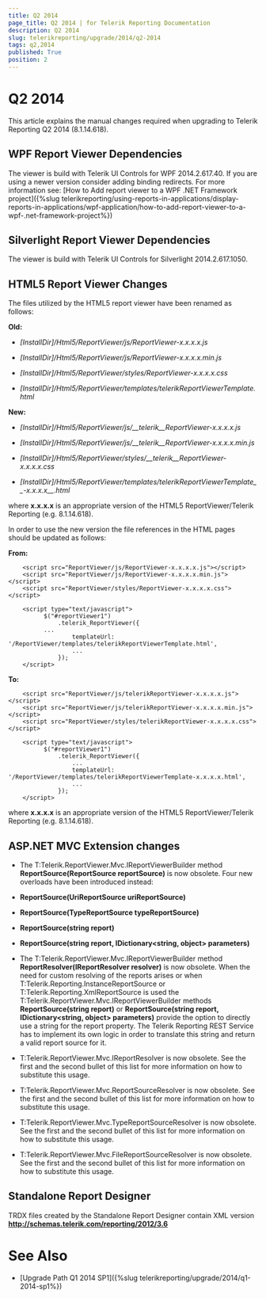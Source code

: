 ```yaml
---
title: Q2 2014
page_title: Q2 2014 | for Telerik Reporting Documentation
description: Q2 2014
slug: telerikreporting/upgrade/2014/q2-2014
tags: q2,2014
published: True
position: 2
---
```


# Q2 2014



This article explains the manual changes required when upgrading to Telerik Reporting Q2 2014 (8.1.14.618).

## WPF Report Viewer Dependencies

The viewer is build with Telerik UI Controls for WPF 2014.2.617.40. If you are using a newer version consider adding binding redirects. For more information see:
          [How to Add report viewer to a WPF .NET Framework project]({%slug telerikreporting/using-reports-in-applications/display-reports-in-applications/wpf-application/how-to-add-report-viewer-to-a-wpf-.net-framework-project%})

## Silverlight Report Viewer Dependencies

The viewer is build with Telerik UI Controls for Silverlight 2014.2.617.1050.
        

## HTML5 Report Viewer Changes

The files utilized by the HTML5 report viewer have been renamed as follows:

__Old:__

* *[InstallDir]/Html5/ReportViewer/js/ReportViewer-x.x.x.x.js*

* *[InstallDir]/Html5/ReportViewer/js/ReportViewer-x.x.x.x.min.js*

* *[InstallDir]/Html5/ReportViewer/styles/ReportViewer-x.x.x.x.css*

* *[InstallDir]/Html5/ReportViewer/templates/telerikReportViewerTemplate.html*

__New:__

* *[InstallDir]/Html5/ReportViewer/js/__telerik__ReportViewer-x.x.x.x.js*

* *[InstallDir]/Html5/ReportViewer/js/__telerik__ReportViewer-x.x.x.x.min.js*

* *[InstallDir]/Html5/ReportViewer/styles/__telerik__ReportViewer-x.x.x.x.css*

* *[InstallDir]/Html5/ReportViewer/templates/telerikReportViewerTemplate__-x.x.x.x__.html*

where __x.x.x.x__ is an appropriate version of the HTML5 ReportViewer/Telerik Reporting (e.g. 8.1.14.618).
        

In order to use the new version the file references in the HTML pages should be updated as follows:

__From:__

````
    <script src="ReportViewer/js/ReportViewer-x.x.x.x.js"></script>
    <script src="ReportViewer/js/ReportViewer-x.x.x.x.min.js"></script>
    <script src="ReportViewer/styles/ReportViewer-x.x.x.x.css"></script>
````



````
    <script type="text/javascript">
          $("#reportViewer1")
              .telerik_ReportViewer({
          ...
                  templateUrl: '/ReportViewer/templates/telerikReportViewerTemplate.html', 
                  ...
              });
    </script>
````



__To:__

````
    <script src="ReportViewer/js/telerikReportViewer-x.x.x.x.js"></script>
    <script src="ReportViewer/js/telerikReportViewer-x.x.x.x.min.js"></script>
    <script src="ReportViewer/styles/telerikReportViewer-x.x.x.x.css"></script>
````



````
    <script type="text/javascript">
          $("#reportViewer1")
              .telerik_ReportViewer({
                  ...
                  templateUrl: '/ReportViewer/templates/telerikReportViewerTemplate-x.x.x.x.html', 
                  ...
              });
    </script>
````



where __x.x.x.x__ is an appropriate version of the HTML5 ReportViewer/Telerik Reporting (e.g. 8.1.14.618).
        

## ASP.NET MVC Extension changes

* The T:Telerik.ReportViewer.Mvc.IReportViewerBuilder method
              __ReportSource(ReportSource reportSource)__ is now obsolete. Four new overloads have been introduced instead:
            

* __ReportSource(UriReportSource uriReportSource)__

* __ReportSource(TypeReportSource typeReportSource)__

* __ReportSource(string report)__

* __ReportSource(string report, IDictionary<string, object> parameters)__

* The T:Telerik.ReportViewer.Mvc.IReportViewerBuilder method
              __ReportResolver(IReportResolver resolver)__ is now obsolete. When the need for custom resolving of the reports arises or when
              T:Telerik.Reporting.InstanceReportSource or T:Telerik.Reporting.XmlReportSource is used the
              T:Telerik.ReportViewer.Mvc.IReportViewerBuilder methods __ReportSource(string report)__
              or __ReportSource(string report, IDictionary<string, object> parameters)__ provide the option to directly use
              a string for the report property. The Telerik Reporting REST Service has to implement its own logic in order to translate this string and
              return a valid report source for it.
            

* T:Telerik.ReportViewer.Mvc.IReportResolver is now obsolete.
              See the first and the second bullet of this list for more information on how to substitute this usage.
            

* T:Telerik.ReportViewer.Mvc.ReportSourceResolver is now obsolete.
              See the first and the second bullet of this list for more information on how to substitute this usage.
            

* T:Telerik.ReportViewer.Mvc.TypeReportSourceResolver is now obsolete.
              See the first and the second bullet of this list for more information on how to substitute this usage.
            

* T:Telerik.ReportViewer.Mvc.FileReportSourceResolver is now obsolete.
              See the first and the second bullet of this list for more information on how to substitute this usage.
            

## Standalone Report Designer

TRDX files created by the Standalone Report Designer contain XML version __http://schemas.telerik.com/reporting/2012/3.6__

# See Also

 * [Upgrade Path Q1 2014 SP1]({%slug telerikreporting/upgrade/2014/q1-2014-sp1%})
